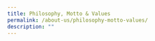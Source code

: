 ```yaml
---
title: Philosophy, Motto & Values
permalink: /about-us/philosophy-motto-values/
description: ""
---
```

